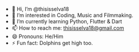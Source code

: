 - 👋 Hi, I’m @thisisselva18
- 👀 I’m interested in Coding, Music and Filmmaking.
- 🌱 I’m currently learning Python, Flutter & Dart
- 📫 How to reach me: thisisselva18@gmail.com
- 😄 Pronouns: He/Him
- ⚡ Fun fact: Dolphins get high too.

<!---
thisisselva18/thisisselva18 is a ✨ special ✨ repository because its `README.md` (this file) appears on your GitHub profile.
You can click the Preview link to take a look at your changes.
--->

